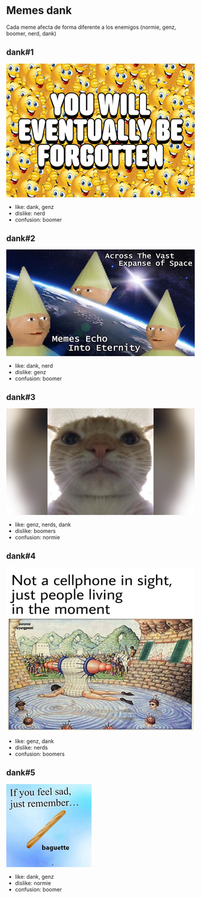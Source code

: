 # Memes dank

Cada meme afecta de forma diferente a los enemigos (normie, genz, boomer, nerd, dank)

## dank#1

![dank#1](./imgs/dank_1.gif)

- like: dank, genz
- dislike: nerd
- confusion: boomer

## dank#2

![dank#2](./imgs/dank_2.jpg)

- like: dank, nerd
- dislike: genz
- confusion: boomer

## dank#3

![dank#3](./imgs/dank_3.jpg)

- like: genz, nerds, dank
- dislike: boomers
- confusion: normie

## dank#4

![dank#4](./imgs/dank_4.png)

- like: genz, dank
- dislike: nerds
- confusion: boomers

## dank#5

![dank#5](./imgs/dank_5.png)

- like: dank, genz
- dislike: normie
- confusion: boomer






